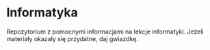 # Informatyka
Repozytorium z pomocnymi informacjami na lekcje informatyki. Jeżeli materiały okazały się przydatne, daj gwiazdkę.
